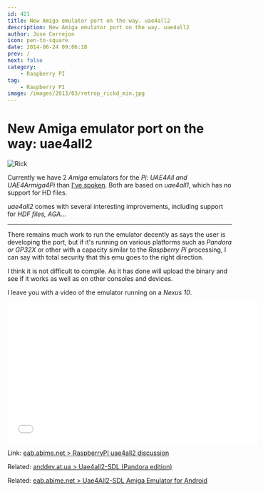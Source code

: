 ```yaml
---
id: 421
title: New Amiga emulator port on the way. uae4all2
description: New Amiga emulator port on the way. uae4all2
author: Jose Cerrejon
icon: pen-to-square
date: 2014-06-24 09:06:18
prev: /
next: false
category:
    - Raspberry PI
tag:
    - Raspberry PI
image: /images/2013/03/retrop_rickd_min.jpg
---
```


# New Amiga emulator port on the way: uae4all2

![Rick](/images/2013/03/retrop_rickd_min.jpg)

Currently we have 2 _Amiga_ emulators for the _Pi_: _UAE4All and UAE4Armiga4Pi_ than [I've spoken](/post.php?id=413). Both are based on _uae4all1_, which has no support for HD files.

_uae4all2_ comes with several interesting improvements, including support for _HDF files, AGA_...

---

There remains much work to run the emulator decently as says the user is developing the port, but if it's running on various platforms such as _Pandora or GP32X_ or other with a capacity similar to the _Raspberry Pi_ processing, I can say with total security that this emu goes to the right direction.

I think it is not difficult to compile. As it has done will upload the binary and see if it works as well as on other consoles and devices.

I leave you with a video of the emulator running on a _Nexus 10_.

<iframe width="560" height="315" src="//www.youtube.com/embed/jEv93Urzuj0" frameborder="0" allowfullscreen></iframe>

Link: [eab.abime.net > RaspberryPI uae4all2 discussion](https://eab.abime.net/showthread.php?t=73953)

Related: [anddev.at.ua > Uae4all2-SDL (Pandora edition) ](https://anddev.at.ua/load/emulators/uae4all2_sdl_pandora_edition/2-1-0-20)

Related: [eab.abime.net > Uae4All2-SDL Amiga Emulator for Android](https://eab.abime.net/showthread.php?t=71330)
